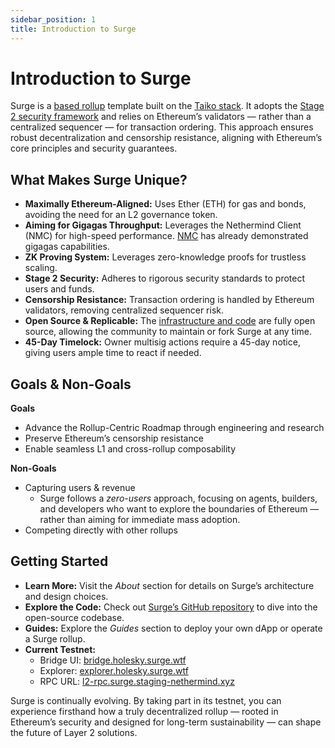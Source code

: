 ```yaml
---
sidebar_position: 1
title: Introduction to Surge
---
```


# Introduction to Surge

Surge is a [based rollup](https://ethresear.ch/t/based-rollups-superpowers-from-l1-sequencing/15016) template built on the [Taiko stack](https://taiko.xyz/). It adopts the [Stage 2 security framework](https://medium.com/l2beat/introducing-stages-a-framework-to-evaluate-rollups-maturity-d290bb22befe) and relies on Ethereum’s validators — rather than a centralized sequencer — for transaction ordering. This approach ensures robust decentralization and censorship resistance, aligning with Ethereum’s core principles and security guarantees.

## What Makes Surge Unique?

- **Maximally Ethereum-Aligned:** Uses Ether (ETH) for gas and bonds, avoiding the need for an L2 governance token.
- **Aiming for Gigagas Throughput:** Leverages the Nethermind Client (NMC) for high-speed performance. [NMC](https://github.com/NethermindEth/nethermind/releases/tag/1.30.0) has already demonstrated gigagas capabilities.
- **ZK Proving System:** Leverages zero-knowledge proofs for trustless scaling.
- **Stage 2 Security:** Adheres to rigorous security standards to protect users and funds.
- **Censorship Resistance:** Transaction ordering is handled by Ethereum validators, removing centralized sequencer risk.
- **Open Source & Replicable:** The [infrastructure and code](https://github.com/NethermindEth/surge) are fully open source, allowing the community to maintain or fork Surge at any time.
- **45-Day Timelock:** Owner multisig actions require a 45-day notice, giving users ample time to react if needed.

## Goals & Non-Goals

**Goals**
- Advance the Rollup-Centric Roadmap through engineering and research
- Preserve Ethereum’s censorship resistance
- Enable seamless L1 and cross-rollup composability

**Non-Goals**
- Capturing users & revenue
  - Surge follows a *zero-users* approach, focusing on agents, builders, and developers who want to explore the boundaries of Ethereum — rather than aiming for immediate mass adoption.
- Competing directly with other rollups

## Getting Started

- **Learn More:** Visit the *About* section for details on Surge’s architecture and design choices.
- **Explore the Code:** Check out [Surge’s GitHub repository](https://github.com/NethermindEth/surge) to dive into the open-source codebase.
- **Guides:** Explore the *Guides* section to deploy your own dApp or operate a Surge rollup.
- **Current Testnet:**
  - Bridge UI: [bridge.holesky.surge.wtf](https://bridge.holesky.surge.wtf/)
  - Explorer: [explorer.holesky.surge.wtf](https://explorer.holesky.surge.wtf/)
  - RPC URL: [l2-rpc.surge.staging-nethermind.xyz](https://l2-rpc.surge.staging-nethermind.xyz/)

Surge is continually evolving. By taking part in its testnet, you can experience firsthand how a truly decentralized rollup — rooted in Ethereum’s security and designed for long-term sustainability — can shape the future of Layer 2 solutions.
